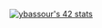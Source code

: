 <a href="https://github.com/oakoudad/badge42"><img src="https://badge.mediaplus.ma/greenbinary/ybassour" alt="ybassour's 42 stats" /></a>
